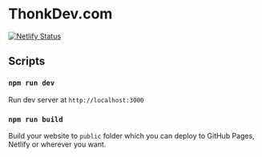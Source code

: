 # ThonkDev.com
[![Netlify Status](https://api.netlify.com/api/v1/badges/fa0e42c2-96bd-4f2c-b771-9cd0569dc365/deploy-status)](https://app.netlify.com/sites/thonkdev/deploys)

## Scripts

### `npm run dev`

Run dev server at `http://localhost:3000`

### `npm run build`

Build your website to `public` folder which you can deploy to GitHub Pages, Netlify or wherever you want.
